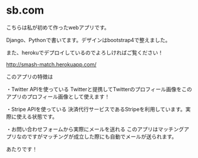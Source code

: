 # sb.com

こちらは私が初めて作ったwebアプリです。


Django、Pythonで書いてます。デザインはbootstrap4で整えました。

また、herokuでデプロイしているのでよろしければご覧ください！

http://smash-match.herokuapp.com/


このアプリの特徴は

・Twitter APIを使っている
Twitterと提携してTwitterのプロフィール画像をこのアプリのプロフィール画像として使えます！

・Stripe APIを使っている
決済代行サービスであるStripeを利用しています。実際に使える状態です。

・お問い合わせフォームから実際にメールを送れる
このアプリはマッチングアプリなのですがマッチングが成立した際にも自動でメールが送られます。

あたりです！
